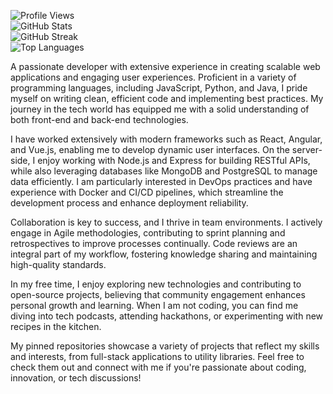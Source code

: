 ![Profile Views](https://komarev.com/ghpvc/?username=aprilfraneckiwolf285&color=blueviolet)  
![GitHub Stats](https://github-readme-stats.vercel.app/api?username=aprilfraneckiwolf285&show_icons=true&theme=gradient)  
![GitHub Streak](https://github-readme-streak-stats.herokuapp.com/?user=aprilfraneckiwolf285&theme=dark)  
![Top Languages](https://github-readme-stats.vercel.app/api/top-langs/?username=aprilfraneckiwolf285&layout=compact&theme=radical)  

A passionate developer with extensive experience in creating scalable web applications and engaging user experiences. Proficient in a variety of programming languages, including JavaScript, Python, and Java, I pride myself on writing clean, efficient code and implementing best practices. My journey in the tech world has equipped me with a solid understanding of both front-end and back-end technologies. 

I have worked extensively with modern frameworks such as React, Angular, and Vue.js, enabling me to develop dynamic user interfaces. On the server-side, I enjoy working with Node.js and Express for building RESTful APIs, while also leveraging databases like MongoDB and PostgreSQL to manage data efficiently. I am particularly interested in DevOps practices and have experience with Docker and CI/CD pipelines, which streamline the development process and enhance deployment reliability.

Collaboration is key to success, and I thrive in team environments. I actively engage in Agile methodologies, contributing to sprint planning and retrospectives to improve processes continually. Code reviews are an integral part of my workflow, fostering knowledge sharing and maintaining high-quality standards. 

In my free time, I enjoy exploring new technologies and contributing to open-source projects, believing that community engagement enhances personal growth and learning. When I am not coding, you can find me diving into tech podcasts, attending hackathons, or experimenting with new recipes in the kitchen.

My pinned repositories showcase a variety of projects that reflect my skills and interests, from full-stack applications to utility libraries. Feel free to check them out and connect with me if you're passionate about coding, innovation, or tech discussions!
